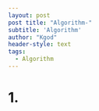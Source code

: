 ```yaml
--- 
layout: post
post title: "Algorithm-" 
subtitle: 'Algorithm' 
author: "Kgod" 
header-style: text 
tags: 
  - Algorithm 
---
```

# 1.

